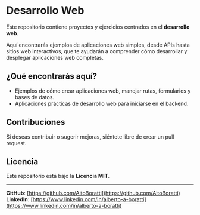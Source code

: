 # Desarrollo Web
Este repositorio contiene proyectos y ejercicios centrados en el **desarrollo web**.

Aquí encontrarás ejemplos de aplicaciones web simples, desde APIs hasta sitios web interactivos, que te ayudarán a comprender cómo desarrollar y desplegar aplicaciones web completas.

## ¿Qué encontrarás aquí?

- Ejemplos de cómo crear aplicaciones web, manejar rutas, formularios y bases de datos.
- Aplicaciones prácticas de desarrollo web para iniciarse en el backend.


## Contribuciones

Si deseas contribuir o sugerir mejoras, siéntete libre de crear un pull request.

## Licencia

Este repositorio está bajo la **Licencia MIT**.

---

**GitHub**: [https://github.com/AitoBoratti](https://github.com/AitoBoratti)  
**LinkedIn**: [https://www.linkedin.com/in/alberto-a-boratti](https://www.linkedin.com/in/alberto-a-boratti)

